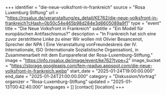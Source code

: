 +++
identifier = "die-neue-volksfront-in-frankreich"
source = "Rosa Luxemburg Stiftung"
url = "https://rosalux.de/veranstaltung/es_detail/KE762/die-neue-volksfront-in-frankreich?cHash=0b50c54e465b98d284e3d6605089a9f1"
type = "event"
title = "Die Neue Volksfront in Frankreich"
subtitle = "Ein Modell für europäischen Antifaschismus?"
description = "In Frankreich hat sich eine zuvor zerstrittene Linke zu einer 
Wir wollen mit Olivier Besancenot, Sprecher der NPA (
Eine Veranstaltung vonFreundeskreis der IV. Internationale, ISO (Internationale Sozialistische Organisation), in Zusammenarbeit mit dem Europareferat der Rosa-Luxemburg-Stiftung."
image = "https://info.rosalux.de/image/event/ke762?type=2"
image_bucket = "https://storage.googleapis.com/fem-readup.appspot.com/die-neue-volksfront-in-frankreich.webp"
start_date = "2025-01-24T19:00:00.000"
end_date = "2025-01-24T21:00:00.000"
category = "Diskussion/Vortrag"
organizer = "Rosa-Luxemburg-Stiftung"
updated = "2025-01-13T00:42:40.000"
languages = []
[contact]
[location]
+++